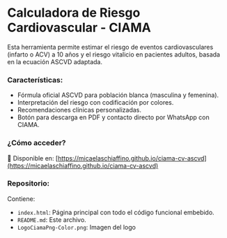 # Calculadora de Riesgo Cardiovascular - CIAMA

Esta herramienta permite estimar el riesgo de eventos cardiovasculares (infarto o ACV) a 10 años y el riesgo vitalicio en pacientes adultos, basada en la ecuación ASCVD adaptada.

### Características:
- Fórmula oficial ASCVD para población blanca (masculina y femenina).
- Interpretación del riesgo con codificación por colores.
- Recomendaciones clínicas personalizadas.
- Botón para descarga en PDF y contacto directo por WhatsApp con CIAMA.

### ¿Cómo acceder?
📍 Disponible en: [https://micaelaschiaffino.github.io/ciama-cv-ascvd](https://micaelaschiaffino.github.io/ciama-cv-ascvd)

### Repositorio:
Contiene:
- `index.html`: Página principal con todo el código funcional embebido.
- `README.md`: Este archivo.
- `LogoCiamaPng-Color.png`: Imagen del logo
